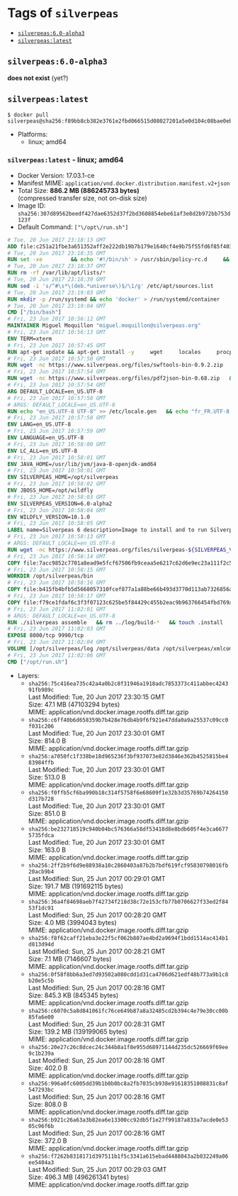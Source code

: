 <!-- THIS FILE IS GENERATED VIA './update-remote.sh' -->

# Tags of `silverpeas`

-	[`silverpeas:6.0-alpha3`](#silverpeas60-alpha3)
-	[`silverpeas:latest`](#silverpeaslatest)

## `silverpeas:6.0-alpha3`

**does not exist** (yet?)

## `silverpeas:latest`

```console
$ docker pull silverpeas@sha256:f89bb8cb382e3761e2fbd066515d08027201a5e0d104c08bae0eb834df31b6cc
```

-	Platforms:
	-	linux; amd64

### `silverpeas:latest` - linux; amd64

-	Docker Version: 17.03.1-ce
-	Manifest MIME: `application/vnd.docker.distribution.manifest.v2+json`
-	Total Size: **886.2 MB (886245733 bytes)**  
	(compressed transfer size, not on-disk size)
-	Image ID: `sha256:307d89562beedf427dae6352d37f2bd3608854ebe61af3e8d2b972bb753d123f`
-	Default Command: `["\/opt\/run.sh"]`

```dockerfile
# Tue, 20 Jun 2017 23:18:13 GMT
ADD file:c251a21fbe3a651352aff2e222db19b7b179e1640cf4e9b75f55fd6f85f40366 in / 
# Tue, 20 Jun 2017 23:18:35 GMT
RUN set -xe 		&& echo '#!/bin/sh' > /usr/sbin/policy-rc.d 	&& echo 'exit 101' >> /usr/sbin/policy-rc.d 	&& chmod +x /usr/sbin/policy-rc.d 		&& dpkg-divert --local --rename --add /sbin/initctl 	&& cp -a /usr/sbin/policy-rc.d /sbin/initctl 	&& sed -i 's/^exit.*/exit 0/' /sbin/initctl 		&& echo 'force-unsafe-io' > /etc/dpkg/dpkg.cfg.d/docker-apt-speedup 		&& echo 'DPkg::Post-Invoke { "rm -f /var/cache/apt/archives/*.deb /var/cache/apt/archives/partial/*.deb /var/cache/apt/*.bin || true"; };' > /etc/apt/apt.conf.d/docker-clean 	&& echo 'APT::Update::Post-Invoke { "rm -f /var/cache/apt/archives/*.deb /var/cache/apt/archives/partial/*.deb /var/cache/apt/*.bin || true"; };' >> /etc/apt/apt.conf.d/docker-clean 	&& echo 'Dir::Cache::pkgcache ""; Dir::Cache::srcpkgcache "";' >> /etc/apt/apt.conf.d/docker-clean 		&& echo 'Acquire::Languages "none";' > /etc/apt/apt.conf.d/docker-no-languages 		&& echo 'Acquire::GzipIndexes "true"; Acquire::CompressionTypes::Order:: "gz";' > /etc/apt/apt.conf.d/docker-gzip-indexes 		&& echo 'Apt::AutoRemove::SuggestsImportant "false";' > /etc/apt/apt.conf.d/docker-autoremove-suggests
# Tue, 20 Jun 2017 23:18:37 GMT
RUN rm -rf /var/lib/apt/lists/*
# Tue, 20 Jun 2017 23:18:39 GMT
RUN sed -i 's/^#\s*\(deb.*universe\)$/\1/g' /etc/apt/sources.list
# Tue, 20 Jun 2017 23:19:03 GMT
RUN mkdir -p /run/systemd && echo 'docker' > /run/systemd/container
# Tue, 20 Jun 2017 23:19:04 GMT
CMD ["/bin/bash"]
# Fri, 23 Jun 2017 10:56:12 GMT
MAINTAINER Miguel Moquillon "miguel.moquillon@silverpeas.org"
# Fri, 23 Jun 2017 10:56:13 GMT
ENV TERM=xterm
# Fri, 23 Jun 2017 10:57:45 GMT
RUN apt-get update && apt-get install -y     wget     locales     procps     net-tools     zip     unzip     openjdk-8-jdk     ffmpeg     imagemagick     ghostscript     ure     gpgv   && rm -rf /var/lib/apt/lists/*   && update-ca-certificates -f
# Fri, 23 Jun 2017 10:57:50 GMT
RUN wget -nc https://www.silverpeas.org/files/swftools-bin-0.9.2.zip   && echo 'd40bd091c84bde2872f2733a3c767b3a686c8e8477a3af3a96ef347cf05c5e43 *swftools-bin-0.9.2.zip' | sha256sum -   && unzip swftools-bin-0.9.2.zip -d /   && rm swftools-bin-0.9.2.zip
# Fri, 23 Jun 2017 10:57:54 GMT
RUN wget -nc https://www.silverpeas.org/files/pdf2json-bin-0.68.zip   && echo 'eec849cdd75224f9d44c0999ed1fbe8764a773d8ab0cf7fff4bf922ab81c9f84 *pdf2json-bin-0.68.zip' | sha256sum -   && unzip pdf2json-bin-0.68.zip -d /   && rm pdf2json-bin-0.68.zip
# Fri, 23 Jun 2017 10:57:54 GMT
ARG DEFAULT_LOCALE=en_US.UTF-8
# Fri, 23 Jun 2017 10:57:58 GMT
# ARGS: DEFAULT_LOCALE=en_US.UTF-8
RUN echo "en_US.UTF-8 UTF-8" >> /etc/locale.gen   && echo "fr_FR.UTF-8 UTF-8" >> /etc/locale.gen   && echo "de_DE.UTF-8 UTF-8" >> /etc/locale.gen   && locale-gen   && update-locale LANG=${DEFAULT_LOCALE} LANGUAGE=${DEFAULT_LOCALE} LC_ALL=${DEFAULT_LOCALE}
# Fri, 23 Jun 2017 10:57:58 GMT
ENV LANG=en_US.UTF-8
# Fri, 23 Jun 2017 10:57:59 GMT
ENV LANGUAGE=en_US.UTF-8
# Fri, 23 Jun 2017 10:58:00 GMT
ENV LC_ALL=en_US.UTF-8
# Fri, 23 Jun 2017 10:58:01 GMT
ENV JAVA_HOME=/usr/lib/jvm/java-8-openjdk-amd64
# Fri, 23 Jun 2017 10:58:01 GMT
ENV SILVERPEAS_HOME=/opt/silverpeas
# Fri, 23 Jun 2017 10:58:02 GMT
ENV JBOSS_HOME=/opt/wildfly
# Fri, 23 Jun 2017 10:58:03 GMT
ENV SILVERPEAS_VERSION=6.0-alpha2
# Fri, 23 Jun 2017 10:58:04 GMT
ENV WILDFLY_VERSION=10.1.0
# Fri, 23 Jun 2017 10:58:05 GMT
LABEL name=Silverpeas 6 description=Image to install and to run Silverpeas 6 vendor=Silverpeas version=6.0-alpha2 build=1
# Fri, 23 Jun 2017 10:58:13 GMT
# ARGS: DEFAULT_LOCALE=en_US.UTF-8
RUN wget -nc https://www.silverpeas.org/files/silverpeas-${SILVERPEAS_VERSION}-wildfly${WILDFLY_VERSION%.?.?}.zip   && wget -nc https://www.silverpeas.org/files/silverpeas-${SILVERPEAS_VERSION}-wildfly${WILDFLY_VERSION%.?.?}.zip.asc   && gpg --keyserver ha.pool.sks-keyservers.net --recv-keys 3F4657EF9C591F2FEA458FEBC19391EB3DF442B6   && gpg --batch --verify silverpeas-${SILVERPEAS_VERSION}-wildfly${WILDFLY_VERSION%.?.?}.zip.asc silverpeas-${SILVERPEAS_VERSION}-wildfly${WILDFLY_VERSION%.?.?}.zip   && wget -nc http://download.jboss.org/wildfly/${WILDFLY_VERSION}.Final/wildfly-${WILDFLY_VERSION}.Final.zip   && unzip silverpeas-${SILVERPEAS_VERSION}-wildfly${WILDFLY_VERSION%.?.?}.zip -d /opt   && unzip wildfly-${WILDFLY_VERSION}.Final.zip -d /opt   && mv /opt/silverpeas-${SILVERPEAS_VERSION}-wildfly${WILDFLY_VERSION%.?.?} /opt/silverpeas   && mv /opt/wildfly-${WILDFLY_VERSION}.Final /opt/wildfly   && rm *.zip   && mkdir -p /root/.m2
# Fri, 23 Jun 2017 10:58:14 GMT
COPY file:7acc9852c7701a8ead9e5fcf67506fb9ceaa5e6217c62d6e9ec23a111f2c5ba1 in /root/.m2/ 
# Fri, 23 Jun 2017 10:58:15 GMT
WORKDIR /opt/silverpeas/bin
# Fri, 23 Jun 2017 10:58:16 GMT
COPY file:b415fb4bfb5d5668057310fcef877a1a88be66b493d3770d113ab7326856a7da in /opt/ 
# Fri, 23 Jun 2017 10:58:17 GMT
COPY file:f79ce1fdaf6c3f3f07123c625be5f84429c455b2eac9b963766454fbd769afe6 in /opt/silverpeas/configuration/silverpeas/ 
# Fri, 23 Jun 2017 11:02:01 GMT
# ARGS: DEFAULT_LOCALE=en_US.UTF-8
RUN ./silverpeas assemble   && rm ../log/build-*   && touch .install
# Fri, 23 Jun 2017 11:02:03 GMT
EXPOSE 8000/tcp 9990/tcp
# Fri, 23 Jun 2017 11:02:04 GMT
VOLUME [/opt/silverpeas/log /opt/silverpeas/data /opt/silverpeas/xmlcomponents/workflows]
# Fri, 23 Jun 2017 11:02:06 GMT
CMD ["/opt/run.sh"]
```

-	Layers:
	-	`sha256:75c416ea735c42a4a0b2c8f31946a1918adc7853373c411abbec424391fb989c`  
		Last Modified: Tue, 20 Jun 2017 23:30:15 GMT  
		Size: 47.1 MB (47103294 bytes)  
		MIME: application/vnd.docker.image.rootfs.diff.tar.gzip
	-	`sha256:c6ff40b6d658359b7b428e76db4b9f6f921e47dda0a9a25537c09cc0f031c206`  
		Last Modified: Tue, 20 Jun 2017 23:30:01 GMT  
		Size: 814.0 B  
		MIME: application/vnd.docker.image.rootfs.diff.tar.gzip
	-	`sha256:a7050fc1f338be18d965236f3bf937073e82d3846e362b4525815be483984ffb`  
		Last Modified: Tue, 20 Jun 2017 23:30:01 GMT  
		Size: 513.0 B  
		MIME: application/vnd.docker.image.rootfs.diff.tar.gzip
	-	`sha256:f0ffb5cf6ba990b18c314f5758f6e68609f1e32b3d35769b74264150d317b728`  
		Last Modified: Tue, 20 Jun 2017 23:30:01 GMT  
		Size: 851.0 B  
		MIME: application/vnd.docker.image.rootfs.diff.tar.gzip
	-	`sha256:be232718519c940b04bc576366a58df53418d8e8bdb605f4e3ca66775735fdca`  
		Last Modified: Tue, 20 Jun 2017 23:30:01 GMT  
		Size: 163.0 B  
		MIME: application/vnd.docker.image.rootfs.diff.tar.gzip
	-	`sha256:2ff2b9f6d9e88938a10c2860403a87b2b7bdf619fcf95830798016fb20acb9b4`  
		Last Modified: Sun, 25 Jun 2017 00:29:01 GMT  
		Size: 191.7 MB (191692115 bytes)  
		MIME: application/vnd.docker.image.rootfs.diff.tar.gzip
	-	`sha256:36a4f84698aeb7f42734f218d38c72e153cfb77b0706627f33ed2f8453f1dc91`  
		Last Modified: Sun, 25 Jun 2017 00:28:20 GMT  
		Size: 4.0 MB (3994043 bytes)  
		MIME: application/vnd.docker.image.rootfs.diff.tar.gzip
	-	`sha256:f8f62caff21eba3e22f5cf062b807ae4bd2a9694f1bdd1514ac414b1d813d94d`  
		Last Modified: Sun, 25 Jun 2017 00:28:21 GMT  
		Size: 7.1 MB (7146607 bytes)  
		MIME: application/vnd.docker.image.rootfs.diff.tar.gzip
	-	`sha256:0f58f8bb6a3ed7d93502a080cdd1d31ca4706d621edf48b773a9b1c8b20e5c5b`  
		Last Modified: Sun, 25 Jun 2017 00:28:16 GMT  
		Size: 845.3 KB (845345 bytes)  
		MIME: application/vnd.docker.image.rootfs.diff.tar.gzip
	-	`sha256:c6070c5a8d841061fc76ce649b87a8a32485cd2b394c4e79e30cc00b85fa6e00`  
		Last Modified: Sun, 25 Jun 2017 00:28:31 GMT  
		Size: 139.2 MB (139199065 bytes)  
		MIME: application/vnd.docker.image.rootfs.diff.tar.gzip
	-	`sha256:20e27c26c8dcec24c344b8a1f8e955d68971144d235dc526669f69ee9c1b239a`  
		Last Modified: Sun, 25 Jun 2017 00:28:16 GMT  
		Size: 402.0 B  
		MIME: application/vnd.docker.image.rootfs.diff.tar.gzip
	-	`sha256:996a0fc6005dd39b1b0b0bc8a2fb7035cb938e91618351008831c8af547293bc`  
		Last Modified: Sun, 25 Jun 2017 00:28:16 GMT  
		Size: 808.0 B  
		MIME: application/vnd.docker.image.rootfs.diff.tar.gzip
	-	`sha256:b921c26a63a3b82ea6e13300cc92db5f1e27f99187a833a7acde0e5305c96f6b`  
		Last Modified: Sun, 25 Jun 2017 00:28:16 GMT  
		Size: 372.0 B  
		MIME: application/vnd.docker.image.rootfs.diff.tar.gzip
	-	`sha256:f7262b8318171d397511b1f5c3341a615ebad4488043a2b032249a06ee5404a3`  
		Last Modified: Sun, 25 Jun 2017 00:29:03 GMT  
		Size: 496.3 MB (496261341 bytes)  
		MIME: application/vnd.docker.image.rootfs.diff.tar.gzip
